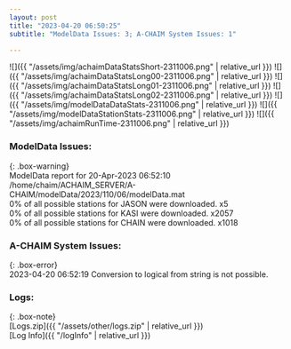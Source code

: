 ```yaml
---
layout: post
title: "2023-04-20 06:50:25"
subtitle: "ModelData Issues: 3; A-CHAIM System Issues: 1"

---
```


![]({{ "/assets/img/achaimDataStatsShort-2311006.png" | relative_url }})
![]({{ "/assets/img/achaimDataStatsLong00-2311006.png" | relative_url }})
![]({{ "/assets/img/achaimDataStatsLong01-2311006.png" | relative_url }})
![]({{ "/assets/img/achaimDataStatsLong02-2311006.png" | relative_url }})
![]({{ "/assets/img/modelDataDataStats-2311006.png" | relative_url }})
![]({{ "/assets/img/modelDataStationStats-2311006.png" | relative_url }})
![]({{ "/assets/img/achaimRunTime-2311006.png" | relative_url }})


### ModelData Issues:  
  
{: .box-warning}  
 ModelData report for 20-Apr-2023 06:52:10   
 /home/chaim/ACHAIM_SERVER/A-CHAIM/modelData/2023/110/06/modelData.mat   
 0% of all possible stations for JASON were downloaded. x5   
 0% of all possible stations for KASI were downloaded. x2057   
 0% of all possible stations for CHAIN were downloaded. x1018   
  
### A-CHAIM System Issues:  
  
{: .box-error}  
2023-04-20 06:52:19 Conversion to logical from string is not possible.  

### Logs:  
  
{: .box-note}  
[Logs.zip]({{ "/assets/other/logs.zip" | relative_url }})  
[Log Info]({{ "/logInfo" | relative_url }})  
